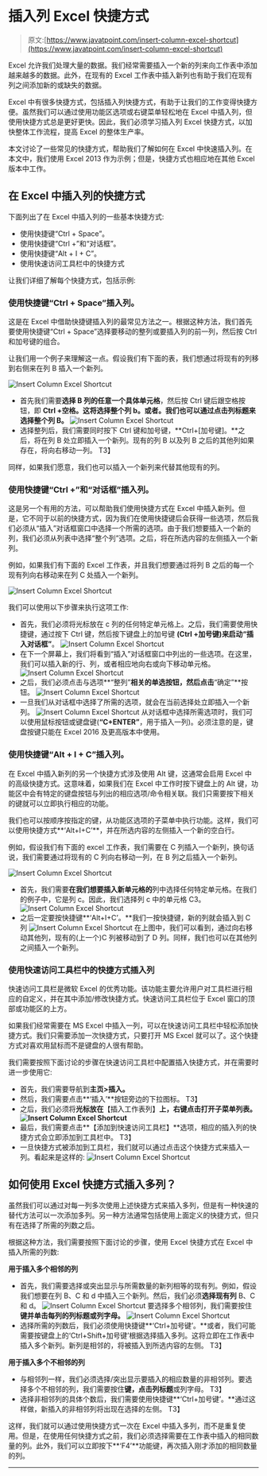 # 插入列 Excel 快捷方式

> 原文:[https://www.javatpoint.com/insert-column-excel-shortcut](https://www.javatpoint.com/insert-column-excel-shortcut)

Excel 允许我们处理大量的数据。我们经常需要插入一个新的列来向工作表中添加越来越多的数据。此外，在现有的 Excel 工作表中插入新列也有助于我们在现有列之间添加新的或缺失的数据。

Excel 中有很多快捷方式，包括插入列快捷方式，有助于让我们的工作变得快捷方便。虽然我们可以通过使用功能区选项或右键菜单轻松地在 Excel 中插入列，但使用快捷方式总是更好更快。因此，我们必须学习插入列 Excel 快捷方式，以加快整体工作流程，提高 Excel 的整体生产率。

本文讨论了一些常见的快捷方式，帮助我们了解如何在 Excel 中快速插入列。在本文中，我们使用 Excel 2013 作为示例；但是，快捷方式也相应地在其他 Excel 版本中工作。

## 在 Excel 中插入列的快捷方式

下面列出了在 Excel 中插入列的一些基本快捷方式:

*   使用快捷键“Ctrl + Space”。
*   使用快捷键“Ctrl +”和“对话框”。
*   使用快捷键“Alt + I + C”。
*   使用快速访问工具栏中的快捷方式

让我们详细了解每个快捷方式，包括示例:

### 使用快捷键“Ctrl + Space”插入列。

这是在 Excel 中借助快捷键插入列的最常见方法之一。根据这种方法，我们首先要使用快捷键“Ctrl + Space”选择要移动的整列或要插入列的前一列，然后按 Ctrl 和加号键的组合。

让我们用一个例子来理解这一点。假设我们有下面的表，我们想通过将现有的列移到右侧来在列 B 插入一个新列。

![Insert Column Excel Shortcut](img/736daf9bde278d4ed319dd5f2ffe9ac5.png)

*   首先我们需要**选择 B 列的任意一个具体单元格**，然后按 Ctrl 键后跟空格按钮，即 **Ctrl +空格。**这将选择整个列 b。或者。我们也可以通过点击**列标题来选择整个列 B。**
    ![Insert Column Excel Shortcut](img/bcc760b6831e051f4edcbff193d75a7a.png)
*   选择整列后，我们需要同时按下 Ctrl 键和加号键，**Ctrl+[加号键]。**之后，将在列 B 处立即插入一个新列。现有的列 B 以及列 B 之后的其他列如果存在，将向右移动一列。
    T3】

同样，如果我们愿意，我们也可以插入一个新列来代替其他现有的列。

### 使用快捷键“Ctrl +”和“对话框”插入列。

这是另一个有用的方法，可以帮助我们使用快捷方式在 Excel 中插入新列。但是，它不同于以前的快捷方式，因为我们在使用快捷键后会获得一些选项，然后我们必须从“插入”对话框窗口中选择一个所需的选项。由于我们想要插入一个新的列，我们必须从列表中选择“整个列”选项。之后，将在所选内容的左侧插入一个新列。

例如，如果我们有下面的 Excel 工作表，并且我们想要通过将列 B 之后的每一个现有列向右移动来在列 C 处插入一个新列。

![Insert Column Excel Shortcut](img/736daf9bde278d4ed319dd5f2ffe9ac5.png)

我们可以使用以下步骤来执行这项工作:

*   首先，我们必须将光标放在 c 列的任何特定单元格上。之后，我们需要使用快捷键，通过按下 Ctrl 键，然后按下键盘上的加号键 **(Ctrl +加号键)**来启动**“插入对话框”**。
    ![Insert Column Excel Shortcut](img/ed230fc889f86d0b42b502f9c55ff3c4.png)
*   在下一个屏幕上，我们将看到“插入”对话框窗口中列出的一些选项。在这里，我们可以插入新的行、列，或者相应地向右或向下移动单元格。
    ![Insert Column Excel Shortcut](img/b8b7355372871ee8a481748cea723612.png)
*   之后，我们必须点击与选项**“整列”**相关的单选按钮，然后点击**“确定”**按钮。
    ![Insert Column Excel Shortcut](img/a82cfdca5d28f381186c9de56afbe3be.png)
*   一旦我们从对话框中选择了所需的选项，就会在当前选择处立即插入一个新列。
    ![Insert Column Excel Shortcut](img/1b4fecb45853d0567cb89fe8de925349.png)
    从对话框中选择所需选项时，我们可以使用鼠标按钮或键盘键(**“C+ENTER”**，用于插入一列)。必须注意的是，键盘按键只能在 Excel 2016 及更高版本中使用。

### 使用快捷键“Alt + I + C”插入列。

在 Excel 中插入新列的另一个快捷方式涉及使用 Alt 键，这通常会启用 Excel 中的高级快捷方式。这意味着，如果我们在 Excel 中工作时按下键盘上的 Alt 键，功能区中会有特定的键盘按钮与列出的相应选项/命令相关联。我们只需要按下相关的键就可以立即执行相应的功能。

我们也可以按顺序按指定的键，从功能区选项的子菜单中执行功能。这样，我们可以使用快捷方式**‘Alt+I+C’**，并在所选内容的左侧插入一个新的空白行。

例如，假设我们有下面的 excel 工作表，我们需要在 C 列插入一个新列，换句话说，我们需要通过将现有的 C 列向右移动一列，在 B 列之后插入一个新列。

![Insert Column Excel Shortcut](img/736daf9bde278d4ed319dd5f2ffe9ac5.png)

*   首先，我们需要**在我们想要插入新单元格的**列中选择任何特定单元格。在我们的例子中，它是列 c。因此，我们选择列 c 中的单元格 C3。
    ![Insert Column Excel Shortcut](img/65920eb8b061fc08f2c513e86a9cfdce.png)
*   之后一定要按快捷键**‘Alt+I+C’。**我们一按快捷键，新的列就会插入到 C 列
    ![Insert Column Excel Shortcut](img/c0f0a3e8ad88b742f29c96474d40dd59.png)
    在上图中，我们可以看到，通过向右移动其他列，现有的(上一个)C 列被移动到了 D 列。同样，我们也可以在其他列之间插入一个新列。

### 使用快速访问工具栏中的快捷方式插入列

快速访问工具栏是微软 Excel 的优秀功能。该功能主要允许用户对工具栏进行相应的自定义，并在其中添加/修改快捷方式。快速访问工具栏位于 Excel 窗口的顶部或功能区的上方。

如果我们经常需要在 MS Excel 中插入一列，可以在快速访问工具栏中轻松添加快捷方式。我们只需要添加一次快捷方式，只要打开 MS Excel 就可以了。这个快捷方式对喜欢用鼠标而不是键盘的人很有帮助。

我们需要按照下面讨论的步骤在快速访问工具栏中配置插入快捷方式，并在需要时进一步使用它:

*   首先，我们需要导航到**主页>插入。**
*   然后，我们需要点击**‘插入’**按钮旁边的下拉图标。
    T3】
*   之后，我们必须将**光标放在**【插入工作表列】**上，**右键点击**打开子菜单列表。
    ![Insert Column Excel Shortcut](img/2c2b4e0871292b7e418c1aa9a2d85082.png)**
*   最后，我们需要点击**【添加到快速访问工具栏】**选项，相应的插入列的快捷方式会立即添加到工具栏中。
    T3】
*   一旦快捷方式被添加到工具栏，我们就可以通过点击这个快捷方式来插入一列。看起来是这样的:
    ![Insert Column Excel Shortcut](img/d3548895dba9b17fd2f615d284c882d0.png)

## 如何使用 Excel 快捷方式插入多列？

虽然我们可以通过对每一列多次使用上述快捷方式来插入多列，但是有一种快速的替代方法可以一次添加多列。另一种方法通常包括使用上面定义的快捷方式，但只有在选择了所需的列数之后。

根据这种方法，我们需要按照下面讨论的步骤，使用 Excel 快捷方式在 Excel 中插入所需的列数:

**用于插入多个相邻的列**

*   首先，我们需要选择或突出显示与所需数量的新列相等的现有列。例如，假设我们想要在列 B、C 和 d 中插入三个新列。然后，我们必须**选择现有列** B、C 和 d。
    ![Insert Column Excel Shortcut](img/736daf9bde278d4ed319dd5f2ffe9ac5.png)
    要选择多个相邻列，我们需要按住**键并单击每列的列标题或列字母。**
    ![Insert Column Excel Shortcut](img/e2f4ad1d5fd4d1df2af1c04d7671891c.png)
*   选择所需的列数后，我们必须使用快捷键**‘Ctrl+加号键’。**或者，我们可能需要按键盘上的‘Ctrl+Shift+加号键’根据选择插入多列。这将立即在工作表中插入多个新列。新列是相邻的，将被插入到所选内容的左侧。
    T3】

**用于插入多个不相邻的列**

*   与相邻列一样，我们必须选择/突出显示要插入的相应数量的非相邻列。要选择多个不相邻的列，我们需要按住**键，点击列标题**或列字母。
    T3】
*   选择非相邻列的具体个数后，我们需要使用快捷键**‘Ctrl+加号键’。**通过这样做，新插入的非相邻列将出现在选择的左侧。
    T3】

这样，我们就可以通过使用快捷方式一次在 Excel 中插入多列，而不是重复使用。但是，在使用任何快捷方式之前，我们必须选择需要在工作表中插入的相同数量的列。此外，我们可以立即按下**‘F4’**功能键，再次插入刚才添加的相同数量的列。

* * *